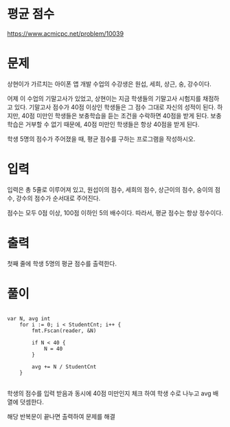 평균 점수
=============
<https://www.acmicpc.net/problem/10039>
# 문제
상현이가 가르치는 아이폰 앱 개발 수업의 수강생은 원섭, 세희, 상근, 숭, 강수이다.

어제 이 수업의 기말고사가 있었고, 상현이는 지금 학생들의 기말고사 시험지를 채점하고 있다. 기말고사 점수가 40점 이상인 학생들은 그 점수 그대로 자신의 성적이 된다. 하지만, 40점 미만인 학생들은 보충학습을 듣는 조건을 수락하면 40점을 받게 된다. 보충학습은 거부할 수 없기 때문에, 40점 미만인 학생들은 항상 40점을 받게 된다.

학생 5명의 점수가 주어졌을 때, 평균 점수를 구하는 프로그램을 작성하시오.
# 입력
입력은 총 5줄로 이루어져 있고, 원섭이의 점수, 세희의 점수, 상근이의 점수, 숭이의 점수, 강수의 점수가 순서대로 주어진다.

점수는 모두 0점 이상, 100점 이하인 5의 배수이다. 따라서, 평균 점수는 항상 정수이다. 
# 출력
첫째 줄에 학생 5명의 평균 점수를 출력한다.
# 풀이
<pre>
<code>
var N, avg int
	for i := 0; i < StudentCnt; i++ {
		fmt.Fscan(reader, &N)

		if N < 40 {
			N = 40
		}

		avg += N / StudentCnt
	}
</code>
</pre>
학생의 점수를 입력 받음과 동시에 40점 미만인지 체크 하여 학생 수로 나누고 avg 배열에 덧셈한다.

해당 반복문이 끝나면 출력하여 문제를 해결
